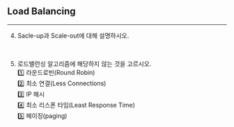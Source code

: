 ## Load Balancing

---
4. Sacle-up과 Scale-out에 대해 설명하시오.  
<br>

5. 로드밸런싱 알고리즘에 해당하지 않는 것을 고르시오.  
1️⃣ 라운드로빈(Round Robin)  
2️⃣ 최소 연결(Less Connections)  
3️⃣ IP 해시  
4️⃣ 최소 리스폰 타임(Least Response Time)  
5️⃣ 페이징(paging)
